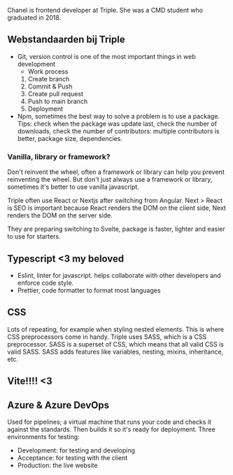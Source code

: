 Chanel is frontend developer at Triple.
She was a CMD student who graduated in 2018.

## Webstandaarden bij Triple

- Git, version control is one of the most important things in web development
  - Work process
  1.  Create branch
  2.  Commit & Push
  3.  Create pull request
  4.  Push to main branch
  5.  Deployment
- Npm, sometimes the best way to solve a problem is to use a package. Tips: check when the package was update last, check the number of downloads, check the number of contributors: multiple contributors is better, package size, dependencies.

### Vanilla, library or framework?

Don't reinvent the wheel, often a framework or library can help you prevent reinventing the wheel. But don't just always use a framework or library, sometimes it's better to use vanilla javascript.

Triple often use React or Nextjs after switching from Angular. Next > React is SEO is important because React renders the DOM on the client side, Next renders the DOM on the server side.

They are preparing switching to Svelte, package is faster, lighter and easier to use for starters.

## Typescript <3 my beloved

- Eslint, linter for javascript. helps collaborate with other developers and enforce code style.
- Prettier, code formatter to format most languages

## CSS

Lots of repeating, for example when styling nested elements. This is where CSS preprocessors come in handy. Triple uses SASS, which is a CSS preprocessor. SASS is a superset of CSS, which means that all valid CSS is valid SASS. SASS adds features like variables, nesting, mixins, inheritance, etc.

## Vite!!!! <3

## Azure & Azure DevOps

Used for pipelines; a virtual machine that runs your code and checks it against the standards. Then builds it so it's ready for deployment.
Three environments for testing:
- Development: for testing and developing
- Acceptance: for testing with the client
- Production: the live website

